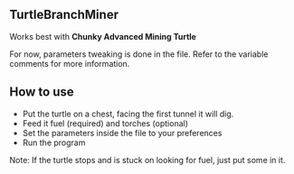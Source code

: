 ## TurtleBranchMiner

Works best with **Chunky Advanced Mining Turtle**

For now, parameters tweaking is done in the file. Refer to the variable comments for more information.

## How to use

- Put the turtle on a chest, facing the first tunnel it will dig.
- Feed it fuel (required) and torches (optional)
- Set the parameters inside the file to your preferences
- Run the program

Note: If the turtle stops and is stuck on looking for fuel, just put some in it.